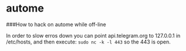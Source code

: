 # autome

###How to hack on autome while off-line

In order to slow erros down you can point api.telegram.org to
127.0.0.1 in /etc/hosts, and then execute: `sudo nc -k -l 443`
so the 443 is open.
